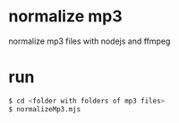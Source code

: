 # normalize mp3

normalize mp3 files with nodejs and ffmpeg

# run

```sh
$ cd <folder with folders of mp3 files>
$ normalizeMp3.mjs
```
